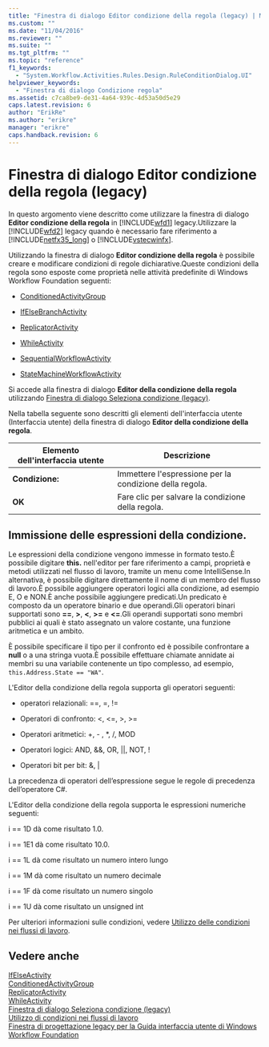 ```yaml
---
title: "Finestra di dialogo Editor condizione della regola (legacy) | Microsoft Docs"
ms.custom: ""
ms.date: "11/04/2016"
ms.reviewer: ""
ms.suite: ""
ms.tgt_pltfrm: ""
ms.topic: "reference"
f1_keywords: 
  - "System.Workflow.Activities.Rules.Design.RuleConditionDialog.UI"
helpviewer_keywords: 
  - "Finestra di dialogo Condizione regola"
ms.assetid: c7ca8be9-de31-4a64-939c-4d53a50d5e29
caps.latest.revision: 6
author: "ErikRe"
ms.author: "erikre"
manager: "erikre"
caps.handback.revision: 6
---
```

# Finestra di dialogo Editor condizione della regola (legacy)
In questo argomento viene descritto come utilizzare la finestra di dialogo **Editor condizione della regola** in [!INCLUDE[wfd1](../workflow-designer/includes/wfd1_md.md)] legacy.Utilizzare la [!INCLUDE[wfd2](../workflow-designer/includes/wfd2_md.md)] legacy quando è necessario fare riferimento a [!INCLUDE[netfx35_long](../workflow-designer/includes/netfx35_long_md.md)] o [!INCLUDE[vstecwinfx](../workflow-designer/includes/vstecwinfx_md.md)].  
  
 Utilizzando la finestra di dialogo **Editor condizione della regola** è possibile creare e modificare condizioni di regole dichiarative.Queste condizioni della regola sono esposte come proprietà nelle attività predefinite di Windows Workflow Foundation seguenti:  
  
-   [ConditionedActivityGroup](http://go.microsoft.com/fwlink?LinkID=65017)  
  
-   [IfElseBranchActivity](http://go.microsoft.com/fwlink?LinkID=65034)  
  
-   [ReplicatorActivity](http://go.microsoft.com/fwlink?LinkID=65039)  
  
-   [WhileActivity](http://go.microsoft.com/fwlink?LinkID=65049)  
  
-   [SequentialWorkflowActivity](http://go.microsoft.com/fwlink?LinkID=65040)  
  
-   [StateMachineWorkflowActivity](http://go.microsoft.com/fwlink?LinkID=65045)  
  
 Si accede alla finestra di dialogo **Editor della condizione della regola** utilizzando [Finestra di dialogo Seleziona condizione \(legacy\)](../workflow-designer/select-condition-dialog-box-legacy.md).  
  
 Nella tabella seguente sono descritti gli elementi dell'interfaccia utente \(Interfaccia utente\) della finestra di dialogo **Editor della condizione della regola**.  
  
|Elemento dell'interfaccia utente|Descrizione|  
|--------------------------------------|-----------------|  
|**Condizione:**|Immettere l'espressione per la condizione della regola.|  
|**OK**|Fare clic per salvare la condizione della regola.|  
  
## Immissione delle espressioni della condizione.  
 Le espressioni della condizione vengono immesse in formato testo.È possibile digitare **this.** nell'editor per fare riferimento a campi, proprietà e metodi utilizzati nel flusso di lavoro, tramite un menu come IntelliSense.In alternativa, è possibile digitare direttamente il nome di un membro del flusso di lavoro.È possibile aggiungere operatori logici alla condizione, ad esempio E, O e NON.È anche possibile aggiungere predicati.Un predicato è composto da un operatore binario e due operandi.Gli operatori binari supportati sono **\=\=**, **\>**, **\<**, **\>\=** e **\<\=**.Gli operandi supportati sono membri pubblici ai quali è stato assegnato un valore costante, una funzione aritmetica e un ambito.  
  
 È possibile specificare il tipo per il confronto ed è possibile confrontare a **null** o a una stringa vuota.È possibile effettuare chiamate annidate ai membri su una variabile contenente un tipo complesso, ad esempio, `this.Address.State == "WA"`.  
  
 L'Editor della condizione della regola supporta gli operatori seguenti:  
  
-   operatori relazionali: \=\=, \=, \!\=  
  
-   Operatori di confronto: \<, \<\=, \>, \>\=  
  
-   Operatori aritmetici: \+, \- , \*, \/, MOD  
  
-   Operatori logici: AND, &&, OR, &#124;&#124;, NOT, \!  
  
-   Operatori bit per bit: &, &#124;  
  
 La precedenza di operatori dell’espressione segue le regole di precedenza dell’operatore C\#.  
  
 L'Editor della condizione della regola supporta le espressioni numeriche seguenti:  
  
 i \=\= 1D dà come risultato 1.0.  
  
 i \=\= 1E1 dà come risultato 10.0.  
  
 i \=\= 1L dà come risultato un numero intero lungo  
  
 i \=\= 1M dà come risultato un numero decimale  
  
 i \=\= 1F dà come risultato un numero singolo  
  
 i \=\= 1U dà come risultato un unsigned int  
  
 Per ulteriori informazioni sulle condizioni, vedere [Utilizzo delle condizioni nei flussi di lavoro](http://go.microsoft.com/fwlink?LinkID=65009).  
  
## Vedere anche  
 [IfElseActivity](http://go.microsoft.com/fwlink?LinkID=65033)   
 [ConditionedActivityGroup](http://go.microsoft.com/fwlink?LinkID=65017)   
 [ReplicatorActivity](http://go.microsoft.com/fwlink?LinkID=65039)   
 [WhileActivity](http://go.microsoft.com/fwlink?LinkID=65049)   
 [Finestra di dialogo Seleziona condizione \(legacy\)](../workflow-designer/select-condition-dialog-box-legacy.md)   
 [Utilizzo di condizioni nei flussi di lavoro](http://go.microsoft.com/fwlink?LinkID=65009)   
 [Finestra di progettazione legacy per la Guida interfaccia utente di Windows Workflow Foundation](../workflow-designer/legacy-designer-for-windows-workflow-foundation-ui-help.md)